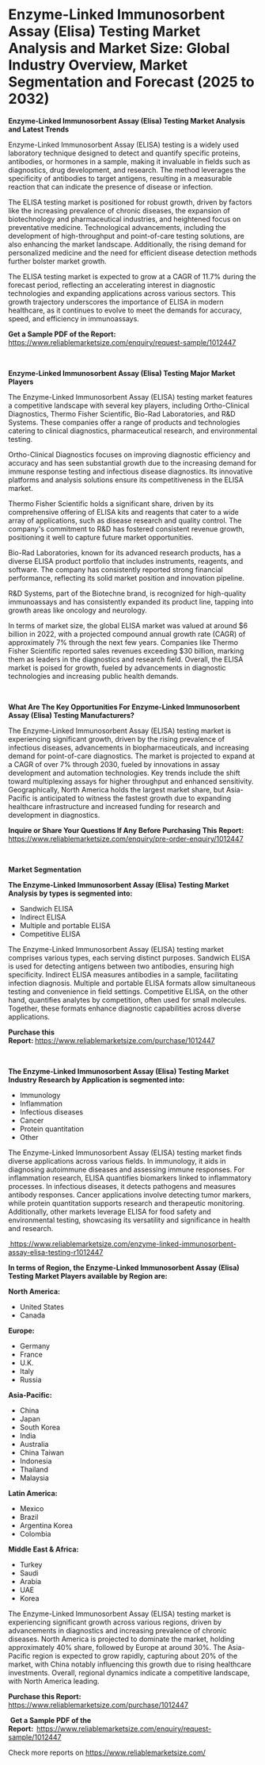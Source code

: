 <p><h1>Enzyme-Linked Immunosorbent Assay (Elisa) Testing Market Analysis and Market Size: Global Industry Overview, Market Segmentation and Forecast (2025 to 2032)</h1></p><p><strong>Enzyme-Linked Immunosorbent Assay (Elisa) Testing Market Analysis and Latest Trends</strong></p>
<p><p>Enzyme-Linked Immunosorbent Assay (ELISA) testing is a widely used laboratory technique designed to detect and quantify specific proteins, antibodies, or hormones in a sample, making it invaluable in fields such as diagnostics, drug development, and research. The method leverages the specificity of antibodies to target antigens, resulting in a measurable reaction that can indicate the presence of disease or infection.</p><p>The ELISA testing market is positioned for robust growth, driven by factors like the increasing prevalence of chronic diseases, the expansion of biotechnology and pharmaceutical industries, and heightened focus on preventative medicine. Technological advancements, including the development of high-throughput and point-of-care testing solutions, are also enhancing the market landscape. Additionally, the rising demand for personalized medicine and the need for efficient disease detection methods further bolster market growth. </p><p>The ELISA testing market is expected to grow at a CAGR of 11.7% during the forecast period, reflecting an accelerating interest in diagnostic technologies and expanding applications across various sectors. This growth trajectory underscores the importance of ELISA in modern healthcare, as it continues to evolve to meet the demands for accuracy, speed, and efficiency in immunoassays.</p></p>
<p><strong>Get a Sample PDF of the Report:&nbsp;</strong> <a href="https://www.reliablemarketsize.com/enquiry/request-sample/1012447?utm_campaign=2520&utm_medium=2&utm_source=Github&utm_content=ia&utm_term=11032025&utm_id=enzyme-linked-immunosorbent-assay-elisa-testing">https://www.reliablemarketsize.com/enquiry/request-sample/1012447</a></p>
<p>&nbsp;</p>
<p><strong>Enzyme-Linked Immunosorbent Assay (Elisa) Testing Major Market Players</strong></p>
<p><p>The Enzyme-Linked Immunosorbent Assay (ELISA) testing market features a competitive landscape with several key players, including Ortho-Clinical Diagnostics, Thermo Fisher Scientific, Bio-Rad Laboratories, and R&D Systems. These companies offer a range of products and technologies catering to clinical diagnostics, pharmaceutical research, and environmental testing.</p><p>Ortho-Clinical Diagnostics focuses on improving diagnostic efficiency and accuracy and has seen substantial growth due to the increasing demand for immune response testing and infectious disease diagnostics. Its innovative platforms and analysis solutions ensure its competitiveness in the ELISA market.</p><p>Thermo Fisher Scientific holds a significant share, driven by its comprehensive offering of ELISA kits and reagents that cater to a wide array of applications, such as disease research and quality control. The company's commitment to R&D has fostered consistent revenue growth, positioning it well to capture future market opportunities.</p><p>Bio-Rad Laboratories, known for its advanced research products, has a diverse ELISA product portfolio that includes instruments, reagents, and software. The company has consistently reported strong financial performance, reflecting its solid market position and innovation pipeline.</p><p>R&D Systems, part of the Biotechne brand, is recognized for high-quality immunoassays and has consistently expanded its product line, tapping into growth areas like oncology and neurology.</p><p>In terms of market size, the global ELISA market was valued at around $6 billion in 2022, with a projected compound annual growth rate (CAGR) of approximately 7% through the next few years. Companies like Thermo Fisher Scientific reported sales revenues exceeding $30 billion, marking them as leaders in the diagnostics and research field. Overall, the ELISA market is poised for growth, fueled by advancements in diagnostic technologies and increasing public health demands.</p></p>
<p>&nbsp;</p>
<p><strong>What Are The Key Opportunities For Enzyme-Linked Immunosorbent Assay (Elisa) Testing Manufacturers?</strong></p>
<p><p>The Enzyme-Linked Immunosorbent Assay (ELISA) testing market is experiencing significant growth, driven by the rising prevalence of infectious diseases, advancements in biopharmaceuticals, and increasing demand for point-of-care diagnostics. The market is projected to expand at a CAGR of over 7% through 2030, fueled by innovations in assay development and automation technologies. Key trends include the shift toward multiplexing assays for higher throughput and enhanced sensitivity. Geographically, North America holds the largest market share, but Asia-Pacific is anticipated to witness the fastest growth due to expanding healthcare infrastructure and increased funding for research and development in diagnostics.</p></p>
<p><strong>Inquire or Share Your Questions If Any Before Purchasing This Report:</strong> <a href="https://www.reliablemarketsize.com/enquiry/pre-order-enquiry/1012447?utm_campaign=2520&utm_medium=2&utm_source=Github&utm_content=ia&utm_term=11032025&utm_id=enzyme-linked-immunosorbent-assay-elisa-testing">https://www.reliablemarketsize.com/enquiry/pre-order-enquiry/1012447</a></p>
<p>&nbsp;</p>
<p><strong>Market Segmentation</strong></p>
<p><strong>The Enzyme-Linked Immunosorbent Assay (Elisa) Testing Market Analysis by types is segmented into:</strong></p>
<p><ul><li>Sandwich ELISA</li><li>Indirect ELISA</li><li>Multiple and portable ELISA</li><li>Competitive ELISA</li></ul></p>
<p><p>The Enzyme-Linked Immunosorbent Assay (ELISA) testing market comprises various types, each serving distinct purposes. Sandwich ELISA is used for detecting antigens between two antibodies, ensuring high specificity. Indirect ELISA measures antibodies in a sample, facilitating infection diagnosis. Multiple and portable ELISA formats allow simultaneous testing and convenience in field settings. Competitive ELISA, on the other hand, quantifies analytes by competition, often used for small molecules. Together, these formats enhance diagnostic capabilities across diverse applications.</p></p>
<p><strong>Purchase this Report:&nbsp;</strong><a href="https://www.reliablemarketsize.com/purchase/1012447?utm_campaign=2520&utm_medium=2&utm_source=Github&utm_content=ia&utm_term=11032025&utm_id=enzyme-linked-immunosorbent-assay-elisa-testing">https://www.reliablemarketsize.com/purchase/1012447</a></p>
<p>&nbsp;</p>
<p><strong>The Enzyme-Linked Immunosorbent Assay (Elisa) Testing Market Industry Research by Application is segmented into:</strong></p>
<p><ul><li>Immunology</li><li>Inflammation</li><li>Infectious diseases</li><li>Cancer</li><li>Protein quantitation</li><li>Other</li></ul></p>
<p><p>The Enzyme-Linked Immunosorbent Assay (ELISA) testing market finds diverse applications across various fields. In immunology, it aids in diagnosing autoimmune diseases and assessing immune responses. For inflammation research, ELISA quantifies biomarkers linked to inflammatory processes. In infectious diseases, it detects pathogens and measures antibody responses. Cancer applications involve detecting tumor markers, while protein quantitation supports research and therapeutic monitoring. Additionally, other markets leverage ELISA for food safety and environmental testing, showcasing its versatility and significance in health and research.</p></p>
<p><a href="https://www.reliablemarketsize.com/enzyme-linked-immunosorbent-assay-elisa-testing-r1012447?utm_campaign=2520&utm_medium=2&utm_source=Github&utm_content=ia&utm_term=11032025&utm_id=enzyme-linked-immunosorbent-assay-elisa-testing">&nbsp;https://www.reliablemarketsize.com/enzyme-linked-immunosorbent-assay-elisa-testing-r1012447</a></p>
<p><strong>In terms of Region, the Enzyme-Linked Immunosorbent Assay (Elisa) Testing Market Players available by Region are:</strong></p>
<p>
    <p> <strong> North America: </strong>
        <ul>
            <li>United States</li>
            <li>Canada</li>
        </ul>
        </p> 
    <p> <strong> Europe: </strong>
        <ul>
            <li>Germany</li>
            <li>France</li>
            <li>U.K.</li>
            <li>Italy</li>
            <li>Russia</li>
        </ul>
        </p> 
    <p> <strong> Asia-Pacific: </strong>
        <ul>
            <li>China</li>
            <li>Japan</li>
            <li>South Korea</li>
            <li>India</li>
            <li>Australia</li>
            <li>China Taiwan</li>
            <li>Indonesia</li>
            <li>Thailand</li>
            <li>Malaysia</li>
        </ul>
        </p> 
    <p> <strong> Latin America: </strong>
        <ul>
            <li>Mexico</li>
            <li>Brazil</li>
            <li>Argentina Korea</li>
            <li>Colombia</li>
        </ul>
        </p> 
    <p> <strong> Middle East & Africa: </strong>
        <ul>
            <li>Turkey</li>
            <li>Saudi</li>
            <li>Arabia</li>
            <li>UAE</li>
            <li>Korea</li>
        </ul>
    </p>
    </p>
<p><p>The Enzyme-Linked Immunosorbent Assay (ELISA) testing market is experiencing significant growth across various regions, driven by advancements in diagnostics and increasing prevalence of chronic diseases. North America is projected to dominate the market, holding approximately 40% share, followed by Europe at around 30%. The Asia-Pacific region is expected to grow rapidly, capturing about 20% of the market, with China notably influencing this growth due to rising healthcare investments. Overall, regional dynamics indicate a competitive landscape, with North America leading.</p></p>
<p><strong>Purchase this Report: </strong><a href="https://www.reliablemarketsize.com/purchase/1012447?utm_campaign=2520&utm_medium=2&utm_source=Github&utm_content=ia&utm_term=11032025&utm_id=enzyme-linked-immunosorbent-assay-elisa-testing">https://www.reliablemarketsize.com/purchase/1012447</a></p>
<p>&nbsp;<strong>Get a Sample PDF of the Report:&nbsp;&nbsp;</strong><a href="https://www.reliablemarketsize.com/enquiry/request-sample/1012447?utm_campaign=2520&utm_medium=2&utm_source=Github&utm_content=ia&utm_term=11032025&utm_id=enzyme-linked-immunosorbent-assay-elisa-testing">https://www.reliablemarketsize.com/enquiry/request-sample/1012447</a></p>
<p><strong></strong></p>
<p>Check more reports on <a href="https://www.reliablemarketsize.com/?utm_campaign=2520&utm_medium=2&utm_source=Github&utm_content=ia&utm_term=11032025&utm_id=enzyme-linked-immunosorbent-assay-elisa-testing">https://www.reliablemarketsize.com/</a></p>